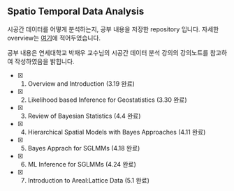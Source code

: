 ## Spatio Temporal Data Analysis



시공간 데이터를 어떻게 분석하는지, 공부 내용을 저장한 repository 입니다. 자세한 overview는 [여기](https://github.com/bohyunshin/Statistics/blob/master/Spatio%20Temporal%20Data%20Analysis/1.%20Overview%20and%20Introduction.pdf)에 적어두었습니다.

공부 내용은 연세대학교 박재우 교수님의 시공간 데이터 분석 강의의 강의노트를 참고하여 작성하였음을 밝힙니다.

- [x] 1. Overview and Introduction (3.19 완료)
- [X] 2. Likelihood based Inference for Geostatistics (3.30 완료)
- [X] 3. Review of Bayesian Statistics (4.4 완료)
- [X] 4. Hierarchical Spatial Models with Bayes Approaches (4.11 완료)
- [x] 5. Bayes Apprach for SGLMMs (4.18 완료)
- [x] 6. ML Inference for SGLMMs (4.24 완료)
- [X] 7. Introduction to Areal:Lattice Data (5.1 완료)
